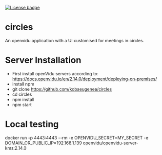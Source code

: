 [![License badge](https://img.shields.io/badge/license-Apache2-orange.svg)](http://www.apache.org/licenses/LICENSE-2.0)

circles 
=

An openvidu application with a UI customised for meetings in circles. 

Server Installation
==
* First install openVidu servers according to: https://docs.openvidu.io/en/2.14.0/deployment/deploying-on-premises/
* install npm
* git clone https://github.com/kobaeugenea/circles
* cd circles
* npm install
* npm start


Local testing
==
docker run -p 4443:4443 --rm -e OPENVIDU_SECRET=MY_SECRET -e DOMAIN_OR_PUBLIC_IP=192.168.1.139 openvidu/openvidu-server-kms:2.14.0
